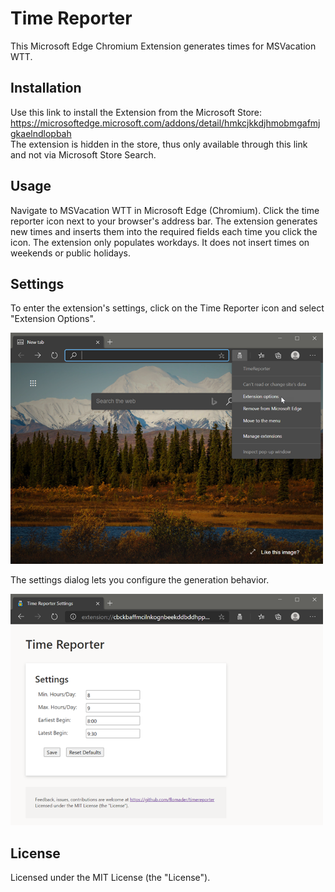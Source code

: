 # Time Reporter
This Microsoft Edge Chromium Extension generates times for MSVacation WTT.

## Installation
Use this link to install the Extension from the Microsoft Store:  
https://microsoftedge.microsoft.com/addons/detail/hmkcjkkdjhmobmgafmjgkaelndlopbah  
The extension is hidden in the store, thus only available through this link and not via Microsoft Store Search.

## Usage
Navigate to MSVacation WTT in Microsoft Edge (Chromium). Click the time reporter icon next to your browser's address bar. The extension generates new times and inserts them into the required fields each time you click the icon. The extension only populates workdays. It does not insert times on weekends or public holidays.

## Settings
To enter the extension's settings, click on the Time Reporter icon and select "Extension Options".  

<img src="/docs/images/extension_options.png?raw=true" alt="Extension Options" width="500" />

The settings dialog lets you configure the generation behavior.  

<img src="/docs/images/settings.png?raw=true" alt="Settings" width="500" />

## License
Licensed under the MIT License (the "License").